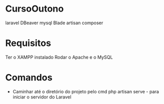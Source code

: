 # CursoOutono

laravel
DBeaver
mysql
Blade
artisan 
composer

# Requisitos

Ter o XAMPP instalado
Rodar o Apache e o MySQL

# Comandos

- Caminhar até o diretório do projeto pelo cmd
php artisan serve - para iniciar o servidor do Laravel
